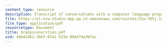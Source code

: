```yaml
---
content_type: resource
description: Transcript of conversations with a computer language program.
file: https://ol-ocw-studio-app-qa.s3.amazonaws.com/courses/21w-765j-interactive-and-non-linear-narrative-theory-and-practice-spring-2004/44b424b13b6f07a1523e99a574a3bfac_bradysconvrstion.pdf
file_type: application/pdf
resourcetype: Document
title: bradysconvrstion.pdf
uid: 44b424b1-3b6f-07a1-523e-99a574a3bfac
---
```

